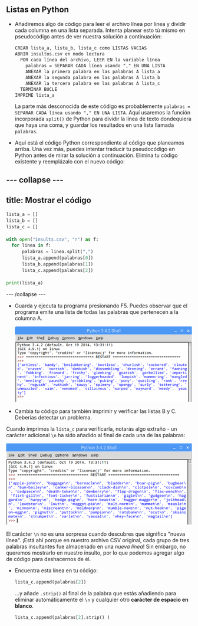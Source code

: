 ## Listas en Python

- Añadiremos algo de código para leer el archivo línea por línea y dividir cada columna en una lista separada. Intenta planear esto tú mismo en pseudocódigo antes de ver nuestra solución a continuación:

  ```
  CREAR lista_a, lista_b, lista_c como LISTAS VACIAS
  ABRIR insultos.csv en modo lectura
    POR cada línea del archivo, LEER EN la variable línea
      palabras = SEPARAR CADA línea usando "," EN UNA LISTA
      ANEXAR la primera palabra en las palabras A lista_a
      ANEXAR la segunda palabra en las palabras A lista_b
      ANEXAR la tercera palabra en las palabras A lista_c
    TERMINAR BUCLE
  IMPRIME lista_a
  ```

  La parte más desconocida de este código es probablemente `palabras = SEPARAR CADA línea usando "," EN UNA LISTA`. Aquí usaremos la función incorporada `split()` de Python para dividir la línea de texto dondequiera que haya una coma, y guardar los resultados en una lista llamada `palabras`.

- Aquí está el código Python correspondiente al código que planeamos arriba. Una vez más, puedes intentar traducir tu pseudocódigo en Python antes de mirar la solución a continuación. Elimina tu código existente y reemplázalo con el nuevo código:

--- collapse ---
---
title: Mostrar el código
---

  ```python
  lista_a = []
lista_b = []
lista_c = []

with open("insults.csv", "r") as f:
    for linea in f:
        palabras = linea.split(",")
        lista_a.append(palabras[0])
        lista_b.append(palabras[1])
        lista_c.append(palabras[2])

print(lista_a)


  ```

--- /collapse ---

- Guarda y ejecuta tu programa presionando F5. Puedes observar que el programa emite una lista de todas las palabras que pertenecen a la columna A.

  ![Imprimir lista A](images/output-a.png)

- Cambia tu código para también imprimir y verificar las listas B y C. Deberías detectar un problema.

Cuando imprimes la `lista_c` para verificarla, notarás algo extraño - un carácter adicional `\n` ha sido añadido al final de cada una de las palabras:

  ![Imprimir lista C](images/output-c.png)

  El carácter `\n` no es una sorpresa cuando descubres que significa "nueva línea". ¡Está ahí porque en nuestro archivo CSV original, cada grupo de tres palabras insultantes fue almacenado en una *nueva línea*! Sin embargo, no queremos mostrarlo en nuestro insulto, por lo que podemos agregar algo de código para deshacernos de él.

- Encuentra esta línea en tu código:

  ```python
  lista_c.append(palabras[2])
  ```

  ...y añade `.strip()` al final de la palabra que estás añadiendo para eliminar automáticamente el `\n` y cualquier otro **carácter de espacio en blanco**.

  ```python
  lista_c.append(palabras[2].strip() )
  ```

